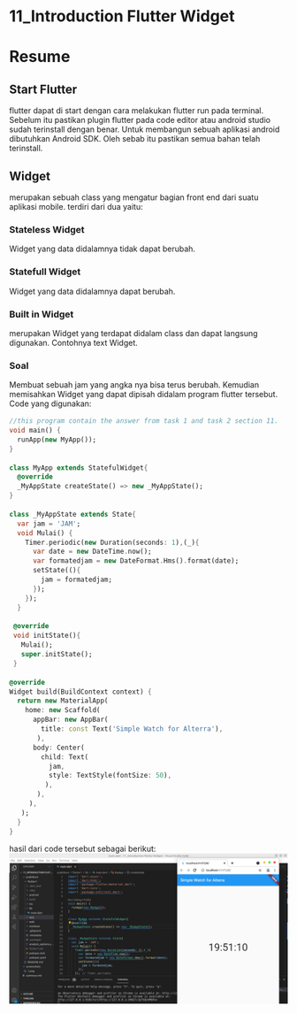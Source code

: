 # 11_Introduction Flutter Widget
# Resume
## Start Flutter
flutter dapat di start dengan cara melakukan flutter run pada terminal. Sebelum itu pastikan plugin flutter pada code editor atau android studio sudah terinstall dengan benar. Untuk membangun sebuah aplikasi android dibutuhkan Android SDK. Oleh sebab itu pastikan semua bahan telah terinstall.
## Widget
merupakan sebuah class yang mengatur bagian front end dari suatu aplikasi mobile.
terdiri dari dua yaitu:
### Stateless Widget
Widget yang data didalamnya tidak dapat berubah.
### Statefull Widget
Widget yang data didalamnya dapat berubah.
### Built in Widget
merupakan Widget yang terdapat didalam class dan dapat langsung digunakan. Contohnya text Widget.

### Soal 
Membuat sebuah jam yang angka nya bisa terus berubah. Kemudian memisahkan Widget yang dapat dipisah didalam program flutter tersebut.
Code yang digunakan:
```dart
//this program contain the answer from task 1 and task 2 section 11.
void main() {
  runApp(new MyApp());
}

class MyApp extends StatefulWidget{
  @override
  _MyAppState createState() => new _MyAppState();
}

class _MyAppState extends State{
  var jam = 'JAM';
  void Mulai() {
    Timer.periodic(new Duration(seconds: 1),(_){
      var date = new DateTime.now();
      var formatedjam = new DateFormat.Hms().format(date);
      setState((){
        jam = formatedjam;
      });
    });
  }

 @override 
 void initState(){
   Mulai();
   super.initState();
 }

@override
Widget build(BuildContext context) {
  return new MaterialApp(
    home: new Scaffold(
      appBar: new AppBar(
        title: const Text('Simple Watch for Alterra'),
       ),
      body: Center(
        child: Text(
          jam,
          style: TextStyle(fontSize: 50),
         ),
       ),
     ),
   );
  }
}
```
hasil dari code tersebut sebagai berikut:
![gambar 1](screenshots/1.png)